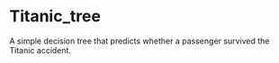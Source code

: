# Titanic_tree
A simple decision tree that predicts whether a passenger survived the Titanic accident. 
